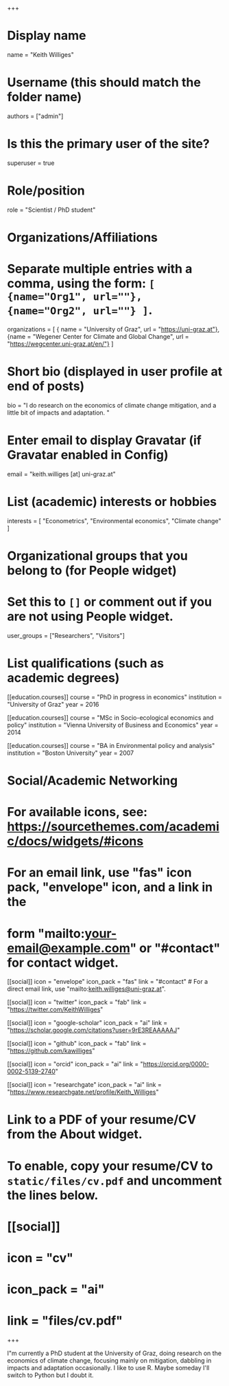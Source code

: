 +++
# Display name
name = "Keith Williges"

# Username (this should match the folder name)
authors = ["admin"]

# Is this the primary user of the site?
superuser = true

# Role/position
role = "Scientist / PhD student"

# Organizations/Affiliations
#   Separate multiple entries with a comma, using the form: `[ {name="Org1", url=""}, {name="Org2", url=""} ]`.
organizations = [ { name = "University of Graz", url = "https://uni-graz.at"}, {name = "Wegener Center for Climate and Global Change", url = "https://wegcenter.uni-graz.at/en/"} ]

# Short bio (displayed in user profile at end of posts)
bio = "I do research on the economics of climate change mitigation, and a little bit of impacts and adaptation. "

# Enter email to display Gravatar (if Gravatar enabled in Config)
email = "keith.williges [at] uni-graz.at"

# List (academic) interests or hobbies
interests = [
  "Econometrics",
  "Environmental economics",
  "Climate change"
]

# Organizational groups that you belong to (for People widget)
#   Set this to `[]` or comment out if you are not using People widget.
user_groups = ["Researchers", "Visitors"]

# List qualifications (such as academic degrees)
[[education.courses]]
  course = "PhD in progress in economics"
  institution = "University of Graz"
  year = 2016

[[education.courses]]
  course = "MSc in Socio-ecological economics and policy"
  institution = "Vienna University of Business and Economics"
  year = 2014

[[education.courses]]
  course = "BA in Environmental policy and analysis"
  institution = "Boston University"
  year = 2007

# Social/Academic Networking
# For available icons, see: https://sourcethemes.com/academic/docs/widgets/#icons
#   For an email link, use "fas" icon pack, "envelope" icon, and a link in the
#   form "mailto:your-email@example.com" or "#contact" for contact widget.

[[social]]
  icon = "envelope"
  icon_pack = "fas"
  link = "#contact"  # For a direct email link, use "mailto:keith.williges@uni-graz.at".

[[social]]
  icon = "twitter"
  icon_pack = "fab"
  link = "https://twitter.com/KeithWilliges"

[[social]]
  icon = "google-scholar"
  icon_pack = "ai"
  link = "https://scholar.google.com/citations?user=9rE3REAAAAAJ"

[[social]]
  icon = "github"
  icon_pack = "fab"
  link = "https://github.com/kawilliges"
  
[[social]]
  icon = "orcid"
  icon_pack = "ai"
  link = "https://orcid.org/0000-0002-5139-2740"
  
[[social]]
  icon = "researchgate"
  icon_pack = "ai"
  link = "https://www.researchgate.net/profile/Keith_Williges"

# Link to a PDF of your resume/CV from the About widget.
# To enable, copy your resume/CV to `static/files/cv.pdf` and uncomment the lines below.
# [[social]]
#   icon = "cv"
#   icon_pack = "ai"
#   link = "files/cv.pdf"

+++

I"m currently a PhD student at the University of Graz, doing research on the economics of climate change, focusing mainly on mitigation, dabbling in impacts and adaptation occasionally. I like to use R. Maybe someday I'll switch to Python but I doubt it.
